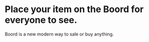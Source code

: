 # Place your item on the Boord for everyone to see.
Boord is a new modern way to sale or buy anything.